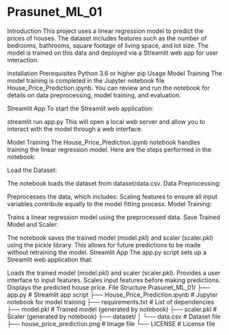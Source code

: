 # Prasunet_ML_01
Introduction
This project uses a linear regression model to predict the prices of houses. The dataset includes features such as the number of bedrooms, bathrooms, square footage of living space, and lot size. The model is trained on this data and deployed via a Streamlit web app for user interaction.

Installation
Prerequisites
Python 3.6 or higher
pip
Usage
Model Training
The model training is completed in the Jupyter notebook file House_Price_Prediction.ipynb. You can review and run the notebook for details on data preprocessing, model training, and evaluation.

Streamlit App
To start the Streamlit web application:

streamlit run app.py
This will open a local web server and allow you to interact with the model through a web interface.

Model Training
The House_Price_Prediction.ipynb notebook handles training the linear regression model. Here are the steps performed in the notebook:

Load the Dataset:

The notebook loads the dataset from dataset/data.csv.
Data Preprocessing:

Preprocesses the data, which includes:
Scaling features to ensure all input variables contribute equally to the model fitting process.
Model Training:

Trains a linear regression model using the preprocessed data.
Save Trained Model and Scaler:

The notebook saves the trained model (model.pkl) and scaler (scaler.pkl) using the pickle library. This allows for future predictions to be made without retraining the model.
Streamlit App
The app.py script sets up a Streamlit web application that:

Loads the trained model (model.pkl) and scaler (scaler.pkl).
Provides a user interface to input features.
Scales input features before making predictions.
Displays the predicted house price.
File Structure
Prasunet_ML_01/
├── app.py                     # Streamlit app script
├── House_Price_Prediction.ipynb   # Jupyter notebook for model training
├── requirements.txt           # List of dependencies
├── model.pkl                  # Trained model (generated by notebook)
├── scaler.pkl                 # Scaler (generated by notebook)
├── dataset/
│   └── data.csv               # Dataset file
├── house_price_prediction.png # Image file
└── LICENSE                    # License file
